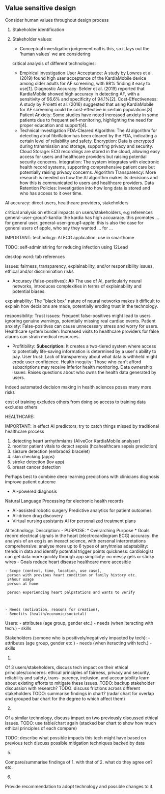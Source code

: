 <!-- SPDX-License-Identifier: zlib-acknowledgement -->

## Value sensitive design
Consider human values throughout design process
1. Stakeholder identification 
2. Stakeholder values:
   - Conceptual investigation
     judgement call is this, so it lays out the 'human values' we are considering


   critical analysis of different technologies:
   - Empirical investigation
   User Acceptance: A study by Lowres et al. (2019) found high user acceptance of the KardiaMobile device among older adults for AF screening, with 98% finding it easy to use[1].
   Diagnostic Accuracy: Selder et al. (2019) reported that KardiaMobile showed high accuracy in detecting AF, with a sensitivity of 96.6% and specificity of 94.1%[2].
   Cost-Effectiveness: A study by Proietti et al. (2016) suggested that using KardiaMobile for AF screening could be cost-effective in certain populations[3].
   Patient Anxiety: Some studies have noted increased anxiety in some patients due to frequent self-monitoring, highlighting the need for proper education and support[4].
   - Technical investigation
   FDA-Cleared Algorithm: The AI algorithm for detecting atrial fibrillation has been cleared by the FDA, indicating a certain level of reliability and safety.
   Encryption: Data is encrypted during transmission and storage, supporting privacy and security.
   Cloud Storage: ECG recordings are stored in the cloud, allowing easy access for users and healthcare providers but raising potential security concerns.
   Integration: The system integrates with electronic health record systems, supporting comprehensive patient care but potentially raising privacy concerns.
   Algorithm Transparency: More research is needed on how the AI algorithm makes its decisions and how this is communicated to users and healthcare providers.
   Data Retention Policies: Investigation into how long data is stored and who has access to it over time.



AI accuracy:
  direct users, healthcare providers, stakeholders

  critical analysis on ethical impacts on users/stakeholders, e.g references
    general-user-group1-kardia: the kardia has high accuaracy. this promotes ... for general user.
    general-user-group1-apple: this is also the case for general users of apple, who say they wanted ... for ... 



IMPORTANT:
technology: AI ECG
application: use in smarthome

TODO: self-administiring for reducing infection using 12Lead

desktop word: tab references

issues:
fairness, transparency, explainability, and/or responsibility issues, ethical and/or discrimination risks
  - Accuracy (false-positives): 
**AI:**
The use of AI, particularly neural networks, introduces complexities in terms of explainability and potential biases.

explainability:
The "black box" nature of neural networks makes it difficult to explain how decisions are made, 
potentially eroding trust in the technology.

responsibility:
Trust issues: Frequent false-positives might lead to users ignoring genuine warnings, potentially missing real cardiac events. 
Patient anxiety: False-positives can cause unnecessary stress and worry for users.
Healthcare system burden: Increased visits to healthcare providers for false alarms can strain medical resources.

  - Profitibility:
**Subscription:**
It creates a two-tiered system where access to potentially life-saving information is determined by a user's ability to pay.
User trust: Lack of transparency about what data is withheld might erode user confidence.
Health inequity: Those who can't afford subscriptions may receive inferior health monitoring.
Data ownership issues: Raises questions about who owns the health data generated by users.






Indeed automated decision making in health sciences poses many more risks

cost of training excludes others from doing so
access to training data excludes others

HEALTHCARE:

IMPORTANT: in effect AI predictors; try to catch things missed by traditional healthcare process
1. detecting heart arrhythmiams (AliveCor KardiaMobile analyser)
2. monitor patient vitals to detect sepsis (hcahealthcare sepsis prediction)
3. siezure detection (embrace2 bracelet)
4. skin checking (apps)
5. stroke detection (lov app)
6. breast cancer detection

Perhaps best to combine deep learning predictions with clinicians diagnosis improve patient outcome

- AI-powered diagnosis

Natural Language Processing for electronic health records
- AI-assisted robotic surgery
Predictive analytics for patient outcomes
- AI-driven drug discovery
- Virtual nursing assistants
AI for personalized treatment plans


AI technology:
  Description:
    - PURPOSE:
     * Overarching Purpose
     * Goals
     record electrical signals in the heart (electrocardiogram ECG)
     accuracy: the analysis of an ecg is an inexact science, with personal interpretations
     comprehensive: analyse more up to 6 types of arryhtmias
     adaptability: trends in data and identify potential trigger points 
     quickness: cardiologist can get data more quickly through app
     simplicity: no messy gels or sticky wires
    - Goals
     reduce heart disease
     healthcare more accesible

    - Scope (context, time, location, use case), 
     person with previous heart condition or family history etc.
     24hour usage
     person at home 

     person experiencing heart palpatations and wants to verify  



    - Needs (motivation, reasons for creation), 
    - Benefits (health/economic/societal)

  Users:
    - attributes (age group, gender etc.)
    - needs (when iteracting with tech.)
    - skills

  Stakeholders (somone who is positively/negatively impacted by tech):
    - attributes (age group, gender etc.)
    - needs (when iteracting with tech.)
    - skills

1.
Of 3 users/stakeholders, discuss tech impact on their ethical principles/concerns:
ethical principles of fairness, privacy and security, reliability and safety, trans-
parency, inclusion, and accountability
learn about existing efforts to mitigate these issues.
TODO: backup stakeholder discussion with research?
TODO: discuss frictions across different stakeholders
TODO: summarise findings in chart? 
(radar chart for overlap and grouped bar chart for the degree to which affect them)

2.
Of a similar technology, discuss impact on two previously discussed ethical issues.
TODO: use table/chart again
(stacked bar chart to show how much ethical principles of each compare)

TODO: describe what possible impacts this tech might have based on previous tech
discuss possible mitigation techniques backed by data

5.
Compare/summarise findings of 1. with that of 2.
what do they agree on? etc.

6.
Provide recommendation to adopt technology and possible changes to it.
